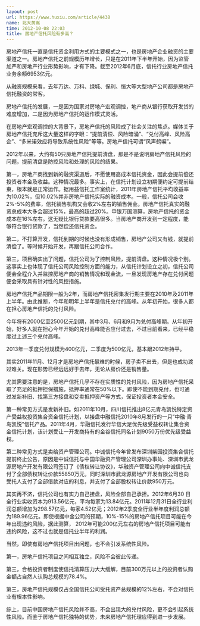 ```yaml
---
layout: post
url: https://www.huxiu.com/article/4438
name: 北大黄嵩
time: 2012-10-08 22:03
title: 房地产信托风险有多高？
---
```

房地产信托一直是信托资金利用方式的主要模式之一，也是房地产企业融资的主要渠道之一。房地产信托之前规模历年增长，只是在2011年下半年开始，因为监管加严和房地产行业形势影响，才有下降。截至2012年6月底，信托行业房地产信托业务余额6953亿元。

从融资规模来看，去年万达、万科、绿城、保利、恒大等大型地产公司都是房地产信托融资的常客。

房地产信托的发展，一是因为国家对房地产宏观调控，地产商从银行获取开发贷的难度增加，二是因为房地产信托的运作模式灵活。

在房地产宏观调控的大背景下，房地产信托的风险成了社会关注的焦点。媒体关于房地产信托充斥这大量这样的字眼：“提前清偿、风险暗涌”、“兑付高峰、风险高企”、“多米诺效应将导致系统性风险”等等。房地产信托可谓“风声鹤唳”。

2012年以来，大约有50只房地产信托提前清盘，那是不是说明房地产信托风险的问题，提前清盘是防控风险和处理的风险的结果。

第一，房地产商找到新的融资渠道后，不愿使用高成本信托资金，因此会提前偿还投资者本金及收益。这种情况最多。事实上，在信托计划设立初期便约定可提前结束，根本就是正常运作。据用益信托工作室统计，2011年房地产信托平均收益率为10.02%，但10.02%并非房地产信托实际的融资成本。一般，信托公司会收2%-5%的费率，信托销售机构又会收2%左右的销售佣金。房地产信托真实的融资总成本大多会超过15%，最高的超过20%。申银万国测算，房地产信托的资金成本在16%左右。这无疑比银行贷款要高很多。当房地产商开发到一定程度，能够符合银行贷款了，当然偿还信托资金。

第二，不打算开发，信托到期的时候也没有形成销售，房地产公司又有钱，就提前清偿了。等时候开始开发，再跟信托公司合作。

第三，项目确实出了问题，信托公司为了控制风险，提前清盘。这种情况极个别。这事实上也体现了信托公司风险控制方面的能力，从信托计划设立之初，信托公司便会全程介入并监控房地产商的销售情况和现金流，一旦发现房地产存在兑付问题便会采取具有针对性的风控措施。

房地产信托产品期限一般为2年，而房地产信托密集发行期主要在2010年及2011年上半年。由此推断，今年和明年上半年是信托兑付的高峰。从年初开始，很多人都在担心房地产信托的兑付风险。

今年将有2000亿至2500亿元到期，其中3月、6月和9月为兑付高峰期。从年初开始，好多人就在担心今年开始的兑付高峰能否应付过去，不过目前看来，已经平稳度过上述三个兑付高峰。

2013年一季度兑付规模为400亿元，二季度为500亿元，基本跟2012年持平。

其实2011年11月、12月才是房地产信托最难的时候，房子卖不出去，但是也成功渡过难关。现在形势已经远远好于去年，无论从房价还是销售量。

尤其需要注意的是，房地产信托几乎不存在实质性的兑付风险，因为房地产信托采取了充足的抵押担保措施，抵押率通常在50%以下。即使不能到期兑付，也可通过发新补旧、找第三方接盘和变卖抵押资产等方式，保证投资者本金安全。

第一种常见方式是发新补旧。如2011年10月，四川信托推出8亿元青岛凯悦特定资产受益权投资集合资金信托计划，以接盘中融信托2010年8月发行的一只“中融·青岛凯悦”信托产品。2011年4月，华融信托发行华信大足优先级受益权转让集合资金信托计划，该计划受让一开发商持有的金谷信托同名计划9050万份优先级受益权。

第二种常见方式是卖给资产管理公司。中诚信托今年曾发布深圳紫园投资集合信托提前终止公告，原因是中诚信托与中国华融资产管理公司深圳办事处、深圳市武龙源房地产开发有限公司签订了《债权转让协议》，华融资产管理公司向中诚信托支付了全部债权转让价款55850万元，同时深圳市武龙源房地产开发有限公司也向受托人支付了全部借款对应的利息，并支付了全部股权转让价款950万元。

其实再不济，信托公司也有实力自己接盘，风险全部自己承担。2012年6月30 日全行业实收资本为913.56亿元，平均每家为13.84亿元。2011年12月31日全行业利润总额增加为298.57亿元，每家4.52亿元；2012年2季度全行业半年度利润总额为189.96亿元。即使根据中金公司的预期，10%-15%的房地产信托项目可能在今年出现违约风险，据此测算， 2012年可能200亿元左右的房地产信托项目可能有违约风险，这不过也就是信托业半年的利润。

当然，即使有房地产信托项目出问题，也不会引发系统性风险。

第一，房地产信托项目之间相互独立，风险不会彼此传递。

第三，合格投资者制度使信托清算压力大大缓解，目前300万元以上的投资者认购金额占自然人认购总规模的78.4%。

第三，房地产信托规模仅占全国信托公司受托资产总规模的12%左右，不会对信托业有根本性影响。

综上，目前中国房地产信托风险并不高，不会出现大的兑付风险，更不会引起系统性风险。而鉴于房地产信托独特的优势，未来房地产信托理应得到进一步发展。

